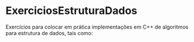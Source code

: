# ExerciciosEstruturaDados
Exercícios para colocar em prática implementações em C++ de algoritmos para estrutura de dados, tais como:
